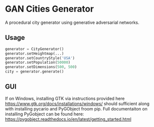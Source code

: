 # GAN Cities Generator

A procedural city generator using generative adversarial networks.

## Usage

```python
generator = CityGenerator()
generator.setHeightmap(...)
generator.setCountryStyle('USA')
generator.setPopulation(50000)
generator.setDimensions(500, 500)
city = generator.generate()
```

## GUI
If on Windows, installing GTK via instructions provided here https://www.gtk.org/docs/installations/windows/
should sufficient along with installing pycario and PyGObject froom pip. 
Full documentaiton on installing PyGobject can be found here: https://pygobject.readthedocs.io/en/latest/getting_started.html
